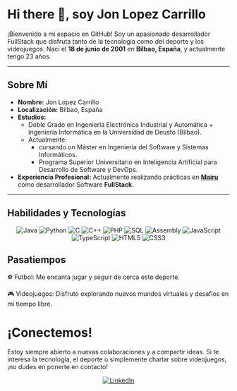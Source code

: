 # Hi there 👋, soy Jon Lopez Carrillo

¡Bienvenido a mi espacio en GitHub! Soy un apasionado desarrollador FullStack que disfruta tanto de la tecnología como del deporte y los videojuegos. Nací el **18 de junio de 2001** en **Bilbao, España**, y actualmente tengo 23 años.

---

## Sobre Mí

- **Nombre:** Jon Lopez Carrillo
- **Localización:** Bilbao, España
- **Estudios:**
  - Doble Grado en Ingeniería Electrónica Industrial y Automática + Ingeniería Informática en la Universidad de Deusto (Bilbao).
  - Actualmente:
      + cursando un Máster en Ingeniería del Software y Sistemas Informáticos.
      + Programa Superior Universitario en Inteligencia Artificial para Desarrollo de Software y DevOps.
- **Experiencia Profesional:** Actualmente realizando prácticas en <a href="https://mairu.digital/">**Mairu** </a> como desarrollador Software **FullStack**.

---

## Habilidades y Tecnologías
<div align="center"> <img src="https://img.shields.io/badge/Java-ED8B00?style=for-the-badge&logo=java&logoColor=white" alt="Java" /> <img src="https://img.shields.io/badge/Python-3776AB?style=for-the-badge&logo=python&logoColor=white" alt="Python" /> <img src="https://img.shields.io/badge/C-00599C?style=for-the-badge&logo=c&logoColor=white" alt="C" /> <img src="https://img.shields.io/badge/C++-00599C?style=for-the-badge&logo=cplusplus&logoColor=white" alt="C++" /> <img src="https://img.shields.io/badge/PHP-777BB4?style=for-the-badge&logo=php&logoColor=white" alt="PHP" /> <img src="https://img.shields.io/badge/SQL-4479A1?style=for-the-badge&logo=postgresql&logoColor=white" alt="SQL" /> <img src="https://img.shields.io/badge/Assembly-000000?style=for-the-badge&logo=gnu&logoColor=white" alt="Assembly" /> <img src="https://img.shields.io/badge/JavaScript-F7DF1E?style=for-the-badge&logo=javascript&logoColor=black" alt="JavaScript" /> <img src="https://img.shields.io/badge/TypeScript-3178C6?style=for-the-badge&logo=typescript&logoColor=white" alt="TypeScript" /> <img src="https://img.shields.io/badge/HTML5-E34F26?style=for-the-badge&logo=html5&logoColor=white" alt="HTML5" /> <img src="https://img.shields.io/badge/CSS3-1572B6?style=for-the-badge&logo=css3&logoColor=white" alt="CSS3" /> </div>

## Pasatiempos
⚽ Fútbol: Me encanta jugar y seguir de cerca este deporte.

🎮 Videojuegos: Disfruto explorando nuevos mundos virtuales y desafíos en mi tiempo libre.

# ¡Conectemos!
Estoy siempre abierto a nuevas colaboraciones y a compartir ideas. Si te interesa la tecnología, el deporte o simplemente charlar sobre videojuegos, ¡no dudes en ponerte en contacto!

<div align="center"> <a href="https://www.linkedin.com/in/jon-l%C3%B3pez-carrillo-47b4a4270/"> <img src="https://img.shields.io/badge/-LinkedIn-0A66C2?style=for-the-badge&logo=linkedin&logoColor=white" alt="LinkedIn"></div> 
